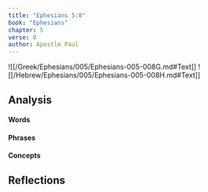 ```yaml
---
title: "Ephesians 5:8"
book: "Ephesians"
chapter: 5
verse: 8
author: Apostle Paul
---
```

![[/Greek/Ephesians/005/Ephesians-005-008G.md#Text]]
![[/Hebrew/Ephesians/005/Ephesians-005-008H.md#Text]]

## Analysis

#### Words

#### Phrases

#### Concepts

## Reflections
